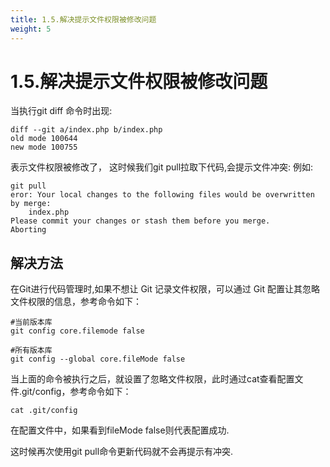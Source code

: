 ```yaml
---
title: 1.5.解决提示文件权限被修改问题
weight: 5
---
```


# 1.5.解决提示文件权限被修改问题
当执行git diff 命令时出现:
```aidl
diff --git a/index.php b/index.php
old mode 100644
new mode 100755
```
表示文件权限被修改了， 这时候我们git pull拉取下代码,会提示文件冲突: 例如:
```aidl
git pull
eror: Your local changes to the following files would be overwritten by merge:
    index.php
Please commit your changes or stash them before you merge.
Aborting
```
## 解决方法
在Git进行代码管理时,如果不想让 Git 记录文件权限，可以通过 Git 配置让其忽略文件权限的信息，参考命令如下：
```aidl
#当前版本库
git config core.filemode false

#所有版本库
git config --global core.fileMode false
```
当上面的命令被执行之后，就设置了忽略文件权限，此时通过cat查看配置文件.git/config，参考命令如下：
```aidl
cat .git/config
```
在配置文件中，如果看到fileMode false则代表配置成功.

这时候再次使用git pull命令更新代码就不会再提示有冲突.
